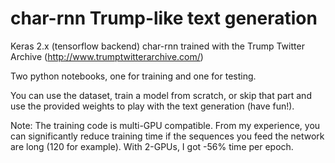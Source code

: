 # char-rnn Trump-like text generation

Keras 2.x (tensorflow backend) char-rnn trained with the Trump Twitter Archive (http://www.trumptwitterarchive.com/)

Two python notebooks, one for training and one for testing.

You can use the dataset, train a model from scratch, or skip that part and use the provided weights to play with the text generation (have fun!).

Note: The training code is multi-GPU compatible. From my experience, you can significantly reduce training time if the sequences you feed the network are long (120 for example). With 2-GPUs, I got -56% time per epoch.

